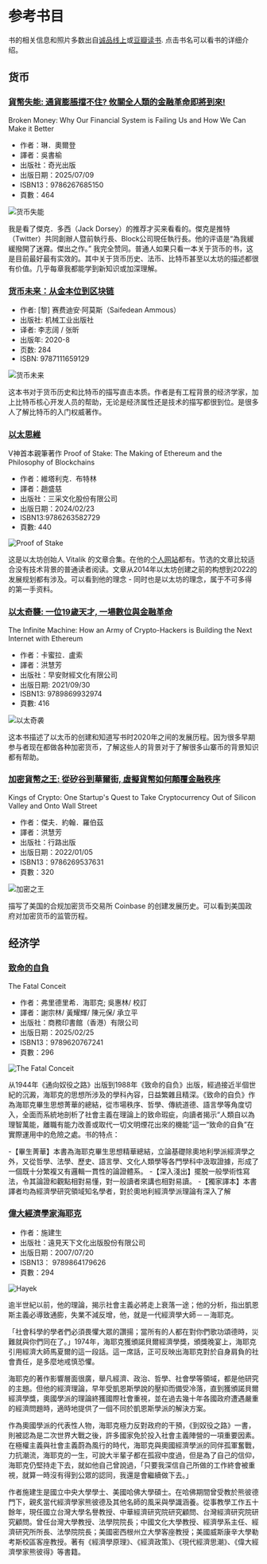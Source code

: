 # 参考书目

书的相关信息和照片多数出自[诚品线上](https://www.eslite.com/)或[豆瓣读书](https://book.douban.com/). 点击书名可以看书的详细介绍。

## 货币

### [貨幣失能: 通貨膨脹擋不住? 攸關全人類的金融革命即將到來!](https://www.eslite.com/product/10012043902682932816003)

Broken Money: Why Our Financial System is Failing Us and How We Can Make it Better

- 作者：琳．奧爾登
- 譯者：吳書榆
- 出版社：奇光出版
- 出版日期：2025/07/09
- ISBN13：9786267685150
- 頁數：464

![货币失能](./imgs/huobishineng.jpg)

我是看了傑克．多西（Jack Dorsey）的推荐才买来看看的。傑克是推特（Twitter）共同創辦人暨前執行長、Block公司現任執行長。他的评语是“為我緩緩撥開了迷霧。傑出之作。” 我完全赞同。普通人如果只看一本关于货币的书，这是目前最好最有实效的。其中关于货币历史、法币、比特币甚至以太坊的描述都很有价值。几乎每章我都能学到新知识或加深理解。

### [货币未来：从金本位到区块链](https://book.douban.com/subject/35178904/)

- 作者: [黎] 赛费迪安·阿莫斯（Saifedean Ammous）
- 出版社: 机械工业出版社
- 译者: 李志阔 / 张昕
- 出版年: 2020-8
- 页数: 284
- ISBN: 9787111659129

![货币未来](./imgs/huobiweilai.jpg)

这本书对于货币历史和比特币的描写直击本质。作者是有工程背景的经济学家，加上比特币核心开发人员的帮助，无论是经济属性还是技术的描写都很到位。是很多人了解比特币的入门权威著作。

### [以太思維](https://www.eslite.com/product/10012014082682520624003)

V神首本親筆著作 Proof of Stake: The Making of Ethereum and the Philosophy of Blockchains

- 作者：維塔利克．布特林
- 譯者：趙盛慈
- 出版社：三采文化股份有限公司
- 出版日期：2024/02/23
- ISBN13:9786263582729
- 頁數: 440

![Proof of Stake](./imgs/yitaisiwei.jpg)

这是以太坊创始人 Vitalik 的文章合集。在他的[个人网站](https://vitalik.eth.limo/)都有。节选的文章比较适合没有技术背景的普通读者阅读。文章从2014年以太坊创建之前的构想到2022的发展规划都有涉及。可以看到他的理念 - 同时也是以太坊的理念，属于不可多得的第一手资料。

### [以太奇襲: 一位19歲天才, 一場數位與金融革命](https://www.eslite.com/product/1001143242682071856007)

The Infinite Machine: How an Army of Crypto-Hackers is Building the Next Internet with Ethereum

- 作者：卡蜜拉．盧索
- 譯者：洪慧芳
- 出版社：早安財經文化有限公司
- 出版日期: 2021/09/30
- ISBN13: 9789869932974
- 頁數: 416

![以太奇袭](./imgs/yitaiqixi.jpg)

这本书描述了以太币的创建和知道写书时2020年之间的发展历程。因为很多早期参与者现在都做各种加密货币，了解这些人的背景对于了解很多山寨币的背景知识都有帮助。

### [加密貨幣之王: 從矽谷到華爾街, 虛擬貨幣如何顛覆金融秩序](https://www.eslite.com/product/1001289172682113434002)

Kings of Crypto: One Startup's Quest to Take Cryptocurrency Out of Silicon Valley and Onto Wall Street

- 作者：傑夫．約翰．羅伯茲
- 譯者：洪慧芳
- 出版社：行路出版
- 出版日期：2022/01/05
- ISBN13：9786269537631
- 頁數：320

![加密之王](./imgs/jiamizhiwang.jpg)

描写了美国的合规加密货币交易所 Coinbase 的创建发展历史。可以看到美国政府对加密货币的监管历程。

## 经济学

### [致命的自負](https://www.eslite.com/product/10012117792682837849007)

The Fatal Conceit

- 作者：弗里德里希．海耶克; 吳惠林/ 校訂
- 譯者：謝宗林/ 黃耀輝/ 陳元保/ 承立平
- 出版社：商務印書館（香港）有限公司
- 出版日期：2025/02/25
- ISBN13：9789620767241
- 頁數：296

![The Fatal Conceit](./imgs/the_fatal_conceit.jpg)

从1944年《通向奴役之路》出版到1988年《致命的自负》出版，經過接近半個世紀的沉澱，海耶克的思想所涉及的學科內容，日益繁雜且精深。《致命的自负》作為海耶克畢生思想菁華的總結，從市場秩序、哲學、傳統道德、語言學等角度切入，全面而系統地剖析了社會主義在理論上的致命瑕疵，向讀者揭示“人類自以為理智萬能，離職有能力改善或取代一切文明煙花出來的機能”這一“致命的自負”在實際運用中的危險之處。书的特点：

-【畢生菁華】本書為海耶克畢生思想精華總結，立論基礎除奧地利學派經濟學之外，又從哲學、法學、歷史、語言學、文化人類學等各門學科中汲取證據，形成了一個既十分繁複又有邏輯一貫性的論證體系。
-【深入淺出】擺脫一般學術性寫法，令其論證和觀點相對易懂，對一般讀者來講也相對易讀。
-【獨家譯本】本書譯者均為經濟學研究領域知名學者，對於奧地利經濟學派理論有深入了解

### [偉大經濟學家海耶克](https://www.eslite.com/product/1001122731709956)

- 作者：施建生
- 出版社：遠見天下文化出版股份有限公司
- 出版日期：2007/07/20
- ISBN13： 9789864179626
- 頁數：294

![Hayek](./imgs/hayek.png)

逾半世紀以前，他的理論，揭示社會主義必將走上衰落一途；他的分析，指出凱恩斯主義必導致通膨，失業不減反增，他，就是一代經濟學大師－－海耶克。

「社會科學的學者們必須畏懼大眾的讚揚；當所有的人都在對你們歌功頌德時，災難就與你們同在了。」1974年，海耶克獲頒諾貝爾經濟學獎，頒獎晚宴上，海耶克引用經濟大師馬夏爾的這一段話。這一席話，正可反映出海耶克對於自身肩負的社會責任，是多麼地戒慎恐懼。

海耶克的著作影響層面很廣，舉凡經濟、政治、哲學、社會學等領域，都是他研究的主題。但他的經濟理論，早年受凱恩斯學說的壓抑而備受冷落，直到獲頒諾貝爾經濟學獎，奧國學派的理論終獲國際社會重視，並在過去幾十年各國政府遭遇嚴重的經濟問題時，適時地提供了一個不同於凱恩斯學派的解決方案。

作為奧國學派的代表性人物，海耶克極力反對政府的干預，《到奴役之路》一書，則被認為是二次世界大戰之後，許多國家免於投入社會主義陣營的一項重要因素。在極權主義與社會主義蔚為風行的時代，海耶克與奧國經濟學派的同伴孤軍奮戰，力抗潮流，海耶克的一生，可說大半輩子都在孤寂中度過，但是為了自己的信仰，海耶克仍堅持走下去，就如他自己曾說過，「只要我深信自己所做的工作終會被重視，就算一時沒有得到公眾的認同，我還是會繼續做下去。」

作者施建生是國立中央大學學士、美國哈佛大學碩士。在哈佛期間曾受教於熊彼德門下，親炙當代經濟學家熊彼德及其他名師的風采與學識涵養。從事教學工作五十餘年，現任國立台灣大學名譽教授、中華經濟研究院研究顧問、台灣經濟研究院研究顧問。曾任台灣大學教授、法學院院長；中國文化大學教授、經濟學系主任、經濟研究所所長、法學院院長；美國密西根州立大學客座教授；美國威斯康辛大學勒考斯校區客座教授。著有《經濟學原理》、《經濟政策》、《現代經濟思潮》、《偉大經濟學家熊彼得》等書籍。
